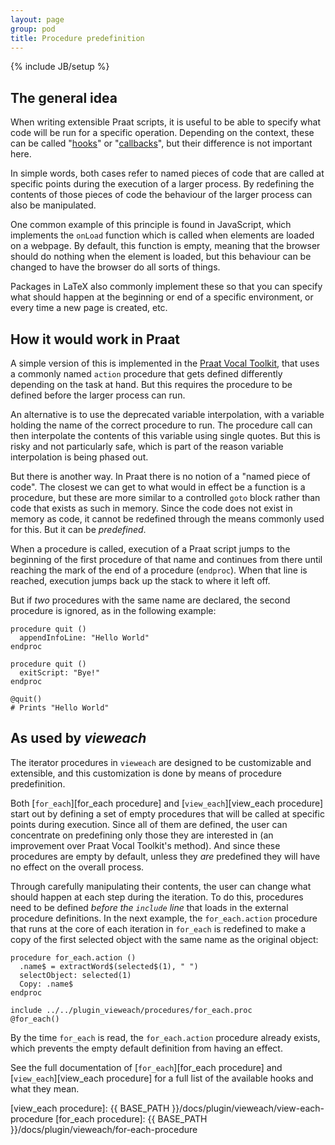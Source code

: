 ```yaml
---
layout: page
group: pod
title: Procedure predefinition
---
```

{% include JB/setup %}

## The general idea

When writing extensible Praat scripts, it is useful to be able to specify what
code will be run for a specific operation. Depending on the context, these can
be called "[hooks][]" or "[callbacks][]", but their difference is not important
here.

[hooks]: https://en.wikipedia.org/wiki/Hooking
[callbacks]: https://en.wikipedia.org/wiki/Callback_%28computer_programming%29

In simple words, both cases refer to named pieces of code that are called at
specific points during the execution of a larger process. By redefining the
contents of those pieces of code the behaviour of the larger process can also be
manipulated.

One common example of this principle is found in JavaScript, which implements
the `onLoad` function which is called when elements are loaded on a webpage. By
default, this function is empty, meaning that the browser should do nothing when
the element is loaded, but this behaviour can be changed to have the browser do
all sorts of things.

Packages in LaTeX also commonly implement these so that you can specify what
should happen at the beginning or end of a specific environment, or every time a
new page is created, etc.

## How it would work in Praat

A simple version of this is implemented in the [Praat Vocal
Toolkit](http://www.praatvocaltoolkit.com), that uses a commonly named `action`
procedure that gets defined differently depending on the task at hand. But this
requires the procedure to be defined before the larger process can run.

An alternative is to use the deprecated variable interpolation, with a variable
holding the name of the correct procedure to run. The procedure call can then
interpolate the contents of this variable using single quotes. But this is risky
and not particularly safe, which is part of the reason variable interpolation is
being phased out.

But there is another way. In Praat there is no notion of a "named piece of
code". The closest we can get to what would in effect be a function is a
procedure, but these are more similar to a controlled `goto` block rather than
code that exists as such in memory. Since the code does not exist in memory as
code, it cannot be redefined through the means commonly used for this. But it
can be _predefined_.

When a procedure is called, execution of a Praat script jumps to the beginning
of the first procedure of that name and continues from there until reaching the
mark of the end of a procedure (`endproc`). When that line is reached, execution
jumps back up the stack to where it left off.

But if _two_ procedures with the same name are declared, the second procedure is
ignored, as in the following example:

    procedure quit ()
      appendInfoLine: "Hello World"
    endproc

    procedure quit ()
      exitScript: "Bye!"
    endproc

    @quit()
    # Prints "Hello World"

## As used by _vieweach_

The iterator procedures in `vieweach` are designed to be customizable and
extensible, and this customization is done by means of procedure predefinition.

Both [`for_each`][for_each procedure] and [`view_each`][view_each procedure]
start out by defining a set of empty procedures that will be called at specific
points during execution. Since all of them are defined, the user can concentrate
on predefining only those they are interested in (an improvement over Praat
Vocal Toolkit's method). And since these procedures are empty by default, unless
they _are_ predefined they will have no effect on the overall process.

Through carefully manipulating their contents, the user can change what should
happen at each step during the iteration. To do this, procedures need to be
defined _before the `include` line_ that loads in the external procedure
definitions. In the next example, the `for_each.action` procedure that runs at
the core of each iteration in `for_each` is redefined to make a copy of the
first selected object with the same name as the original object:

    procedure for_each.action ()
      .name$ = extractWord$(selected$(1), " ")
      selectObject: selected(1)
      Copy: .name$
    endproc

    include ../../plugin_vieweach/procedures/for_each.proc
    @for_each()

By the time `for_each` is read, the `for_each.action` procedure already exists,
which prevents the empty default definition from having an effect.

See the full documentation of [`for_each`][for_each procedure] and
[`view_each`][view_each procedure] for a full list of the available hooks and
what they mean.

[view_each procedure]: {{ BASE_PATH }}/docs/plugin/vieweach/view-each-procedure
[for_each procedure]: {{ BASE_PATH }}/docs/plugin/vieweach/for-each-procedure
